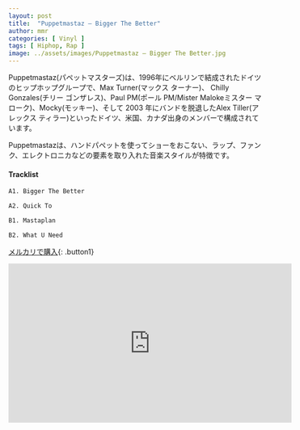 ```yaml
---
layout: post
title:  "Puppetmastaz – Bigger The Better"
author: mmr
categories: [ Vinyl ]
tags: [ Hiphop, Rap ]
image: ../assets/images/Puppetmastaz – Bigger The Better.jpg
---
```


Puppetmastaz(パペットマスターズ)は、1996年にベルリンで結成されたドイツのヒップホップグループで、Max Turner(マックス ターナー)、 Chilly Gonzales(チリー ゴンザレス)、Paul PM(ポール PM/Mister Malokeミスター マローク)、Mocky(モッキー)、そして 2003 年にバンドを脱退したAlex Tiller(アレックス ティラー)といったドイツ、米国、カナダ出身のメンバーで構成されています。

Puppetmastazは、ハンドパペットを使ってショーをおこない、ラップ、ファンク、エレクトロニカなどの要素を取り入れた音楽スタイルが特徴です。

#### Tracklist
```md
A1. Bigger The Better

A2. Quick To

B1. Mastaplan

B2. What U Need
```

[メルカリで購入](https://jp.mercari.com/item/m42662167380?afid=6142608987){: .button1}

<iframe width="560" height="315" src="https://www.youtube.com/embed/yZoEGcTtR-Q?si=DGPwvCcUvMhps1LS" title="YouTube video player" frameborder="0" allow="accelerometer; autoplay; clipboard-write; encrypted-media; gyroscope; picture-in-picture; web-share" referrerpolicy="strict-origin-when-cross-origin" allowfullscreen></iframe>

